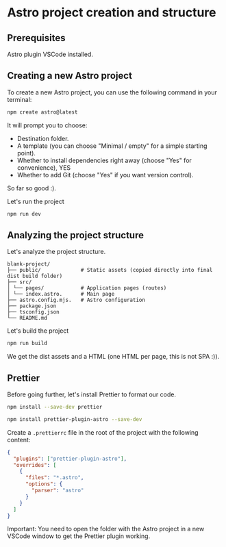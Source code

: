 # Astro project creation and structure

## Prerequisites

Astro plugin VSCode installed.

## Creating a new Astro project

To create a new Astro project, you can use the following command in your terminal:

```bash
npm create astro@latest
```

It will prompt you to choose:

- Destination folder.
- A template (you can choose "Minimal / empty" for a simple starting point).
- Whether to install dependencies right away (choose "Yes" for convenience), YES
- Whether to add Git (choose "Yes" if you want version control).

So far so good :).

Let's run the project

```bash
npm run dev
```

## Analyzing the project structure

Let's analyze the project structure.

```
blank-project/
├── public/             # Static assets (copied directly into final dist build folder)
├── src/
│ └── pages/            # Application pages (routes)
│ └── index.astro.      # Main page
├── astro.config.mjs.   # Astro configuration
├── package.json
├── tsconfig.json
└── README.md
```

Let's build the project

```bash
npm run build
```

We get the dist assets and a HTML (one HTML per page, this is not SPA :)).

## Prettier

Before going further, let's install Prettier to format our code.

```bash
npm install --save-dev prettier
```

```bash
npm install prettier-plugin-astro --save-dev
```

Create a `.prettierrc` file in the root of the project with the following content:

```json
{
  "plugins": ["prettier-plugin-astro"],
  "overrides": [
    {
      "files": "*.astro",
      "options": {
        "parser": "astro"
      }
    }
  ]
}
```

Important: You need to open the folder with the Astro project in a new VSCode window to get the Prettier plugin working.
